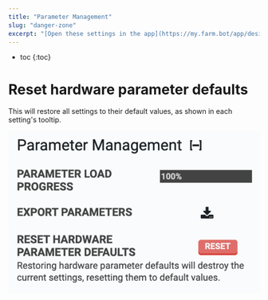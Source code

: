 ```yaml
---
title: "Parameter Management"
slug: "danger-zone"
excerpt: "[Open these settings in the app](https://my.farm.bot/app/designer/settings?highlight=parameter_management)"
---
```


* toc
{:toc}

# Reset hardware parameter defaults
This will restore all settings to their default values, as shown in each setting's tooltip.

![Screen Shot 2020-06-12 at 11.36.56 AM.png](Screen_Shot_2020-06-12_at_11.36.56_AM.png)

